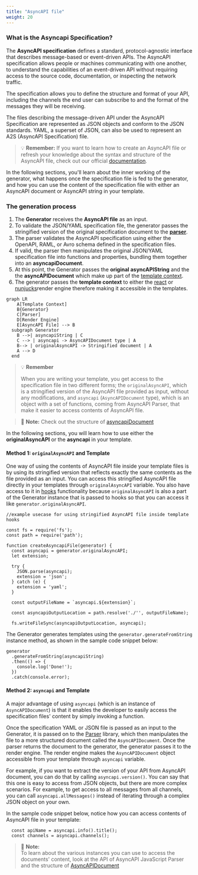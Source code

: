 ```yaml
---
title: "AsyncAPI file"
weight: 20
---
```


### What is the Asyncapi Specification?
The **AsyncAPI specification** defines a standard, protocol-agnostic interface that describes message-based or event-driven APIs. The AsyncAPI specification allows people or machines communicating with one another, to understand the capabilities of an event-driven API without requiring access to the source code, documentation, or inspecting the network traffic.

The specification allows you to define the structure and format of your API, including the channels the end user can subscribe to and the format of the messages they will be receiving. 

The files describing the message-driven API under the AsyncAPI Specification are represented as JSON objects and conform to the JSON standards. YAML, a superset of JSON, can also be used to represent an A2S (AsyncAPI Specification) file.

> :bulb: **Remember:** 
If you want to learn how to create an AsyncAPI file or refresh your knowledge about the syntax and structure of the AsyncAPI file, check out our official [documentation](https://www.asyncapi.com/docs/reference/specification/latest).

In the following sections, you'll learn about the inner working of the generator, what happens once the specification file is fed to the generator, and how you can use the content of the specification file with either an AsyncAPI document or AsyncAPI string in your template.

### The generation process
1. The **Generator** receives the **AsyncAPI file** as an input. 
2. To validate the JSON/YAML specification file, the generator passes the stringified version of the original specification document to the **[parser](parser.md)**. 
3. The parser validates the AsyncAPI specification using either the OpenAPI, RAML, or Avro schema defined in the specification files. 
4. If valid, the parser then manipulates the original JSON/YAML specification file into functions and properties, bundling them together into an **asyncapiDocument**. 
5. At this point, the Generator passes the **original asyncAPIString** and the the **asyncAPIDocument** which make up part of the [template context](asyncapi-context.md). 
6. The generator passes the **template context** to either the [react](react-render-engine.md) or [nunjucks](nunjucks-render-engine.md)render engine therefore making it accessible in the templates.
   
``` mermaid
graph LR
    A[Template Context]
    B{Generator}
    C[Parser]
    D[Render Engine]
    E[AsyncAPI File] --> B
  subgraph Generator
    B -->| asyncapiString | C
    C --> | asyncapi -> AsyncAPIDocument type | A
    B--> | originalAsyncAPI -> Stringified document | A
    A --> D
  end
  ```

> :bulb: **Remember**
> 
> When you are writing your template, you get access to the specification file in two different forms; the `originalAsyncAPI`, which is a stringified version of the AsyncAPI file provided as input, without any modifications, and `asyncapi` (`AsyncAPIDocument` type), which is an object with a set of functions, coming from AsyncAPI Parser, that make it easier to access contents of AsyncAPI file.

> :memo: **Note:** 
> Check out the structure of [asyncapiDocument](https://github.com/asyncapi/parser-js/blob/master/API.md#module_@asyncapi/parser+AsyncAPIDocument)

In the following sections, you will learn how to use either the **originalAsyncAPI** or the **asyncapi** in your template.

#### Method 1: `originalAsyncAPI` and Template 
One way of using the contents of AsyncAPI file inside your template files is by using its stringified version that reflects exactly the same contents as the file provided as an input. You can access this stringified AsyncAPI file directly in your templates through `originalAsyncAPI` variable. You also have access to it in [hooks](hooks.md) functionality because `originalAsyncAPI` is also a part of the Generator instance that is passed to hooks so that you can access it like `generator.originalAsyncAPI`.

```
//example usecase for using stringified AsyncAPI file inside template hooks

const fs = require('fs');
const path = require('path');

function createAsyncapiFile(generator) {
  const asyncapi = generator.originalAsyncAPI;
  let extension;
  
  try {
    JSON.parse(asyncapi);
    extension = 'json';
  } catch (e) {
    extension = 'yaml';
  }

  const outputFileName = `asyncapi.${extension}`;

  const asyncapiOutputLocation = path.resolve('./'', outputFileName);

  fs.writeFileSync(asyncapiOutputLocation, asyncapi);
```

The Generator generates templates using the `generator.generateFromString` instance method, as shown in the sample code snippet below:

```
generator
  .generateFromString(asyncapiString)
  .then(() => {
    console.log('Done!');
  })
  .catch(console.error);
  ```

#### Method 2: `asyncapi` and Template
A major advantage of using `asyncapi` (which is an instance of `AsyncAPIDocument`) is that it enables the developer to easily access the specification files' content by simply invoking a function. 

Once the specification YAML or JSON file is passed as an input to the Generator, it is passed on to the [Parser](parser.md) library, which then manipulates the file to a more structured document called the `AsyncAPIDocument`. Once the parser returns the document to the generator, the generator passes it to the render engine. The render engine makes the `AsyncAPIDocument` object accessible from your template through `asyncapi` variable.

For example, if you want to extract the version of your API from AsyncAPI document, you can do that by calling `asyncapi.version()`. You can say that this one is easy to access from JSON objects, but there are more complex scenarios. For example, to get access to all messages from all channels, you can call `asyncapi.allMessages()` instead of iterating through a complex JSON object on your own.

In the sample code snippet below, notice how you can access contents of AsyncAPI file in your template:

```
  const apiName = asyncapi.info().title();
  const channels = asyncapi.channels();
```
> :memo: **Note:**  
> To learn about the various instances you can use to access the documents' content, look at the API of AsyncAPI JavaScript Parser and the structure of [AsyncAPIDocument](https://github.com/asyncapi/parser-js/blob/master/API.md#module_@asyncapi/parser+AsyncAPIDocument) 

  